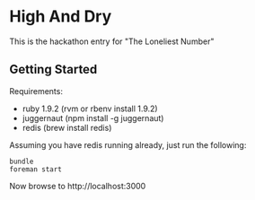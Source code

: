 # High And Dry

This is the hackathon entry for "The Loneliest Number"

## Getting Started

Requirements:

* ruby 1.9.2 (rvm or rbenv install 1.9.2)
* juggernaut (npm install -g juggernaut)
* redis (brew install redis)

Assuming you have redis running already, just run the following:

    bundle
    foreman start

Now browse to http://localhost:3000